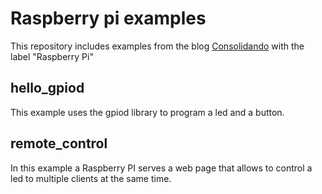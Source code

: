 # Raspberry pi examples

This repository includes examples from the blog [Consolidando](http://diy.elmolidelanoguera.com/) with the label "Raspberry Pi"

## hello_gpiod
This example uses the gpiod library to program a led and a button.


## remote_control
In this example a Raspberry PI serves a web page that allows to control a led to multiple clients at the same time.
